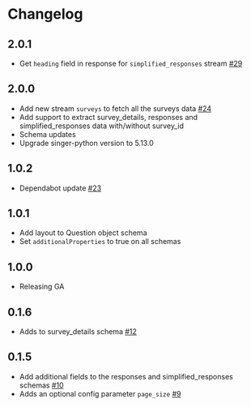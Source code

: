 # Changelog

## 2.0.1
  * Get `heading` field in response for `simplified_responses` stream [#29](https://github.com/singer-io/tap-surveymonkey/pull/29)

## 2.0.0
  * Add new stream `surveys` to fetch all the surveys data [#24](https://github.com/singer-io/tap-surveymonkey/pull/24)
  * Add support to extract survey_details, responses and simplified_responses data with/without survey_id
  * Schema updates
  * Upgrade singer-python version to 5.13.0

## 1.0.2
  * Dependabot update [#23](https://github.com/singer-io/tap-surveymonkey/pull/23)

## 1.0.1
  * Add layout to Question object schema
  * Set `additionalProperties` to true on all schemas

## 1.0.0
  * Releasing GA

## 0.1.6
  * Adds to survey_details schema [#12](https://github.com/singer-io/tap-surveymonkey/pull/12)

## 0.1.5
  * Add additional fields to the responses and simplified_responses schemas [#10](https://github.com/singer-io/tap-surveymonkey/pull/10)
  * Adds an optional config parameter `page_size` [#9](https://github.com/singer-io/tap-surveymonkey/pull/9)